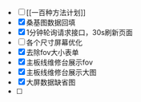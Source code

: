 
- [ ] [[一百种方法计划]]
- [x] 桑基图数据回填
- [x] 1分钟轮询请求接口，30s刷新页面
- [ ] 各个尺寸屏幕优化
- [x] 去除fov大小表单
- [x] 主板线维修台展示fov
- [x] 主板线维修台展示大图
- [x] 大屏数据缺省图
- [ ] 